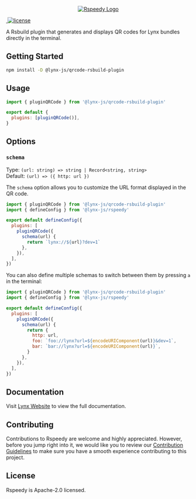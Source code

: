 <p align="center">
  <a href="https://lynxjs.org/rspeedy" target="blank"><img src="https://lynxjs.org/assets/rspeedy-banner.png" alt="Rspeedy Logo" /></a>
</p>

<p>
  <a aria-label="NPM version" href="https://www.npmjs.com/package/@lynx-js/qrcode-rsbuild-plugin">
    <img alt="" src="https://img.shields.io/npm/v/@lynx-js/qrcode-rsbuild-plugin?logo=npm">
  </a>
  <a aria-label="License" href="https://www.npmjs.com/package/@lynx-js/qrcode-rsbuild-plugin">
    <img src="https://img.shields.io/badge/License-Apache--2.0-blue" alt="license" />
  </a>
</p>

A Rsbuild plugin that generates and displays QR codes for Lynx bundles directly in the terminal.

## Getting Started

```bash
npm install -D @lynx-js/qrcode-rsbuild-plugin
```

## Usage

<!-- eslint-disable -->

```js
import { pluginQRCode } from '@lynx-js/qrcode-rsbuild-plugin'

export default {
  plugins: [pluginQRCode()],
}
```

## Options

### `schema`

Type: `(url: string) => string | Record<string, string>`\
Default: `(url) => ({ http: url })`

The `schema` option allows you to customize the URL format displayed in the QR code.

<!-- eslint-disable -->

```js
import { pluginQRCode } from '@lynx-js/qrcode-rsbuild-plugin'
import { defineConfig } from '@lynx-js/rspeedy'

export default defineConfig({
  plugins: [
    pluginQRCode({
      schema(url) {
        return `lynx://${url}?dev=1`
      },
    }),
  ],
})
```

You can also define multiple schemas to switch between them by pressing `a` in the terminal:

<!-- eslint-disable -->

```js
import { pluginQRCode } from '@lynx-js/qrcode-rsbuild-plugin'
import { defineConfig } from '@lynx-js/rspeedy'

export default defineConfig({
  plugins: [
    pluginQRCode({
      schema(url) {
        return {
          http: url,
          foo: `foo://lynx?url=${encodeURIComponent(url)}&dev=1`,
          bar: `bar://lynx?url=${encodeURIComponent(url)}`,
        }
      },
    }),
  ],
})
```

## Documentation

Visit [Lynx Website](https://lynxjs.org/api/rspeedy/qrcode-rsbuild-plugin.pluginqrcode.html) to view the full documentation.

## Contributing

Contributions to Rspeedy are welcome and highly appreciated. However, before you jump right into it, we would like you to review our [Contribution Guidelines](/contributing.md) to make sure you have a smooth experience contributing to this project.

## License

Rspeedy is Apache-2.0 licensed.
